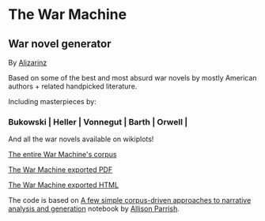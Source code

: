# The War Machine
## War novel generator

By [Alizarinz](http://www.alizarinz.com/)

Based on some of the best and most absurd war novels by mostly American authors + related handpicked literature.

Including masterpieces by:

### Bukowski  |  Heller  |  Vonnegut  |  Barth  |  Orwell  |  

And all the war novels available on wikiplots!

[The entire War Machine's corpus](https://github.com/AlizarinZ/The-War-Machine-War-novel-generator/blob/master/The%20War%20Machine_corpus-driven-narrative-generation-Alizarin's%20take.ipynb)

[The War Machine exported PDF](https://github.com/AlizarinZ/The-War-Machine-War-novel-generator/blob/master/The%20War%20Machine_%20Code%20Generated%20Novel%20_%20Alizarin%20Waissberg.pdf) 

[The War Machine exported HTML](https://github.com/AlizarinZ/The-War-Machine-War-novel-generator/blob/master/TheWarMachineCodeGeneratedNovelAlizarinWaissb.html)

The code is based on 
[A few simple corpus-driven approaches to narrative analysis and generation](https://github.com/aparrish/corpus-driven-narrative-generation/blob/master/corpus-driven-narrative-generation.ipynb) 
notebook by [Allison Parrish](http://www.decontextualize.com/).
